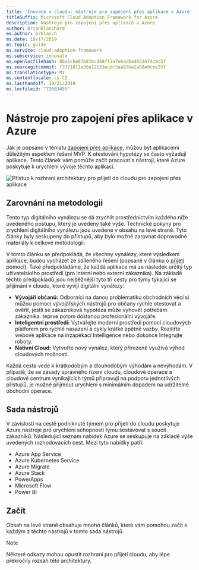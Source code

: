```yaml
---
title: 'Inovace v cloudu: nástroje pro zapojení přes aplikace v Azure'
titleSuffix: Microsoft Cloud Adoption Framework for Azure
description: Nástroje pro zapojení přes aplikace v Azure
author: BrianBlanchard
ms.author: brblanch
ms.date: 10/17/2019
ms.topic: guide
ms.service: cloud-adoption-framework
ms.subservice: innovate
ms.openlocfilehash: 86e1cbe87b81bcd68ff2a7e6ad6a4652674c9c5f
ms.sourcegitcommit: f3371811a36e12533ecbc3aa936e2a68e0cee25f
ms.translationtype: MT
ms.contentlocale: cs-CZ
ms.lasthandoff: 10/21/2019
ms.locfileid: "72683455"
---
```

# <a name="tools-to-engage-via-apps-in-azure"></a>Nástroje pro zapojení přes aplikace v Azure

Jak je popsáno v tématu [zapojení přes aplikace](../considerations/apps.md), můžou být aplikacemi důležitým aspektem řešení MVP. K otestování hypotézy se často vyžadují aplikace. Tento článek vám pomůže začít pracovat s nástroji, které Azure poskytuje k urychlení vývoje těchto aplikací.

![Přístup k rozhraní architektury pro přijetí do cloudu pro zapojení přes aplikace](../../_images/innovate/engage-via-apps.png)

## <a name="alignment-to-the-methodology"></a>Zarovnání na metodologii

Tento typ digitálního vynálezu se dá zrychlit prostřednictvím každého níže uvedeného postupu, který je uvedený také výše. Technické pokyny pro zrychlení digitálního vynálezu jsou uvedené v obsahu na levé straně. Tyto články byly seskupeny do přístupů, aby bylo možné zarovnat doprovodné materiály k celkové metodologii:

V tomto článku se předpokládá, že všechny vynálezy, které výsledkem aplikace, budou vycházet ze sdíleného řešení (popsané v článku o [přijetí](./ci-cd.md) pomoci). Také předpokládáme, že každá aplikace má za následek určitý typ uživatelského prostředí (pro interní nebo externí zákazníka). Na základě těchto předpokladů jsou nejběžnější tyto tři cesty pro týmy týkající se přijímání v cloudu, které vyvíjí digitální vynálezy:

- **Vývojáři občanů:** Odborníci na danou problematiku obchodních věcí si můžou pomocí vývojářských nástrojů pro občany rychle otestovat a ověřit, jestli se zákazníková hypotéza může vyhovět potřebám zákazníka. teprve potom dostanou profesionální vývojáře.
- **Inteligentní prostředí:** Vytvářejte moderní prostředí pomocí cloudových platforem pro rychlé nasazení a cykly krátké zpětné vazby. Rozšiřte webové aplikace na inzapékací Intelligence nebo dokonce Integrujte roboty.
- **Nativní Cloud:** Vytvořte nový vynález, který přirozeně využívá výhod cloudových možností.

Každá cesta vede k krátkodobým a dlouhodobým výhodám a nevýhodám. V případě, že se zásady správného řízení cloudu, cloudové operace a cloudové centrum vynikajících týmů připravují na podporu jednotlivých přístupů, je možné přijmout urychlení s minimálním dopadem na udržitelné obchodní operace.

## <a name="toolchain"></a>Sada nástrojů

V závislosti na cestě podniknuté týmem pro přijetí do cloudu poskytuje Azure nástroje pro urychlení schopnosti týmu sestavovat s soucit zákazníků. Následující seznam nabídek Azure se seskupuje na základě výše uvedených rozhodovacích cest. Mezi tyto nabídky patří:

- Azure App Service
- Azure Kubernetes Service
- Azure Migrate
- Azure Stack
- PowerApps
- Microsoft Flow
- Power BI

## <a name="get-started"></a>Začít

Obsah na levé straně obsahuje mnoho článků, které vám pomohou začít s každým z těchto nástrojů v tomto sada nástrojů.

> [!NOTE]
> Některé odkazy mohou opustit rozhraní pro přijetí cloudu, aby lépe překročily rozsah této architektury.
